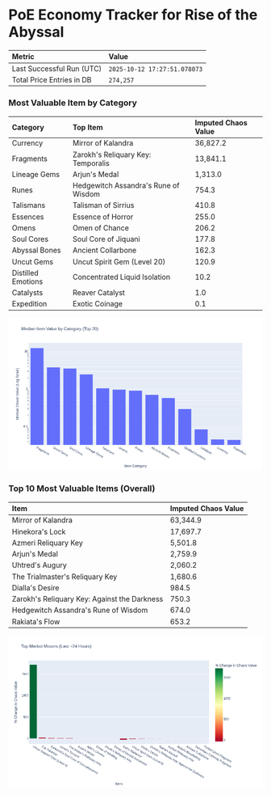 # PoE Economy Tracker for Rise of the Abyssal

<!-- START_MAINTENANCE -->
| Metric | Value |
|:---|:---|
| Last Successful Run (UTC) | `2025-10-12 17:27:51.078073` |
| Total Price Entries in DB | `274,257` |

<!-- END_MAINTENANCE -->

<!-- START_DATAFRAME_DEBUG -->
<!-- END_DATAFRAME_DEBUG -->

<!-- START_CATEGORY_ANALYSIS -->
### Most Valuable Item by Category
| Category | Top Item | Imputed Chaos Value |
| :--- | :--- | :--- |
| Currency | Mirror of Kalandra | 36,827.2 |
| Fragments | Zarokh's Reliquary Key: Temporalis | 13,841.1 |
| Lineage Gems | Arjun's Medal | 1,313.0 |
| Runes | Hedgewitch Assandra's Rune of Wisdom | 754.3 |
| Talismans | Talisman of Sirrius | 410.8 |
| Essences | Essence of Horror | 255.0 |
| Omens | Omen of Chance | 206.2 |
| Soul Cores | Soul Core of Jiquani | 177.8 |
| Abyssal Bones | Ancient Collarbone | 162.3 |
| Uncut Gems | Uncut Spirit Gem (Level 20) | 120.9 |
| Distilled Emotions | Concentrated Liquid Isolation | 10.2 |
| Catalysts | Reaver Catalyst | 1.0 |
| Expedition | Exotic Coinage | 0.1 |


![Category Analysis Chart](charts/category_analysis.png)
<!-- END_ANALYSIS -->

<!-- START_ANALYSIS -->
### Top 10 Most Valuable Items (Overall)
| Item | Imputed Chaos Value |
| :--- | :--- |
| Mirror of Kalandra | 63,344.9 |
| Hinekora's Lock | 17,697.7 |
| Azmeri Reliquary Key | 5,501.8 |
| Arjun's Medal | 2,759.9 |
| Uhtred's Augury | 2,060.2 |
| The Trialmaster's Reliquary Key | 1,680.6 |
| Dialla's Desire | 984.5 |
| Zarokh's Reliquary Key: Against the Darkness | 750.3 |
| Hedgewitch Assandra's Rune of Wisdom | 674.0 |
| Rakiata's Flow | 653.2 |


![Market Movers Chart](charts/market_movers.png)
<!-- END_ANALYSIS -->
